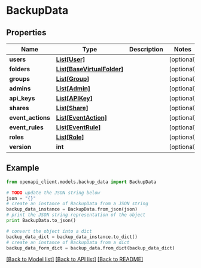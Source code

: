 # BackupData


## Properties
Name | Type | Description | Notes
------------ | ------------- | ------------- | -------------
**users** | [**List[User]**](User.md) |  | [optional]
**folders** | [**List[BaseVirtualFolder]**](BaseVirtualFolder.md) |  | [optional]
**groups** | [**List[Group]**](Group.md) |  | [optional]
**admins** | [**List[Admin]**](Admin.md) |  | [optional]
**api_keys** | [**List[APIKey]**](APIKey.md) |  | [optional]
**shares** | [**List[Share]**](Share.md) |  | [optional]
**event_actions** | [**List[EventAction]**](EventAction.md) |  | [optional]
**event_rules** | [**List[EventRule]**](EventRule.md) |  | [optional]
**roles** | [**List[Role]**](Role.md) |  | [optional]
**version** | **int** |  | [optional]

## Example

```python
from openapi_client.models.backup_data import BackupData

# TODO update the JSON string below
json = "{}"
# create an instance of BackupData from a JSON string
backup_data_instance = BackupData.from_json(json)
# print the JSON string representation of the object
print BackupData.to_json()

# convert the object into a dict
backup_data_dict = backup_data_instance.to_dict()
# create an instance of BackupData from a dict
backup_data_form_dict = backup_data.from_dict(backup_data_dict)
```
[[Back to Model list]](../README.md#documentation-for-models) [[Back to API list]](../README.md#documentation-for-api-endpoints) [[Back to README]](../README.md)
